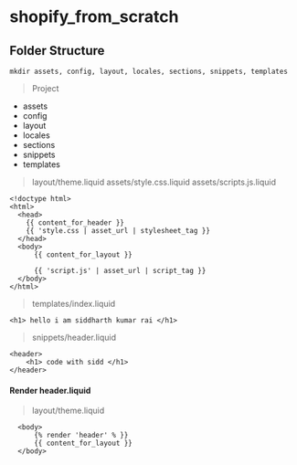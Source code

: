 # shopify_from_scratch
## Folder Structure
```terminal
mkdir assets, config, layout, locales, sections, snippets, templates
```
> Project
- assets
- config
- layout
- locales
- sections
- snippets
- templates
> layout/theme.liquid
> assets/style.css.liquid
> assets/scripts.js.liquid
```liquid
<!doctype html>
<html>
  <head>
    {{ content_for_header }}
    {{ 'style.css | asset_url | stylesheet_tag }}
  </head>
  <body>
      {{ content_for_layout }}

      {{ 'script.js' | asset_url | script_tag }}
  </body>
</html>
```
> templates/index.liquid
```
<h1> hello i am siddharth kumar rai </h1>
```
> snippets/header.liquid
```liquid
<header>
    <h1> code with sidd </h1>
</header>
```
#### Render header.liquid
> layout/theme.liquid
```liquid
  <body>
      {% render 'header' % }}
      {{ content_for_layout }}
  </body>
```





